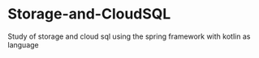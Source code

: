 # Storage-and-CloudSQL
Study of storage and cloud sql using the spring framework with kotlin as language
